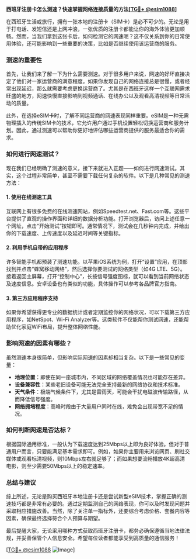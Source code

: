 **西班牙注册卡怎么测速？快速掌握网络连接质量的方法[[TG💪+ @esim1088](https://t.me/s/esim1088)]**

在西班牙生活或旅行，拥有一张本地的注册卡（SIM卡）是必不可少的。无论是用于打电话、发短信还是上网冲浪，一张优质的注册卡都能让你的海外体验更加顺畅。然而，当我们拿到这张卡后，如何检测它的网速呢？这不仅关系到你的日常使用体验，还可能影响到一些重要的决策，比如是否继续使用该运营商的服务。

### 测速的重要性

首先，让我们来了解一下为什么需要测速。对于很多用户来说，网速的好坏直接决定了他们对一家运营商的满意程度。如果你发现自己的网络连接总是很慢，或者经常出现延迟，那么就需要考虑更换运营商了。尤其是在西班牙这样一个互联网需求旺盛的地方，网速快慢直接影响到视频通话、在线办公以及观看高清视频等日常活动的质量。

此外，在选择eSIM卡时，了解不同运营商的网速表现同样重要。eSIM是一种无需物理插入的传统SIM卡的技术，它允许用户通过手机设置轻松切换运营商和服务计划。因此，通过测速可以帮助你更好地评估哪些运营商提供的服务最适合你的需求。

### 如何进行网速测试？

现在我们已经明确了测速的意义，接下来就进入正题——如何进行网速测试。其实，这个过程非常简单，甚至不需要下载任何复杂的软件。以下是几种常见的测速方法：

#### 1. 使用在线测速工具

互联网上有很多免费的在线测速网站，例如Speedtest.net、Fast.com等。这些平台提供了直观的操作界面和详细的数据分析功能。打开浏览器后，访问上述任意一个网址，点击“开始测试”按钮即可。通常情况下，测试会在几秒钟内完成，并给出你的下载速度、上传速度以及延迟时间等关键指标。

#### 2. 利用手机自带的应用程序

许多智能手机都预装了测速功能。以苹果iOS系统为例，打开“设置”应用，在顶部找到并点击“蜂窝移动网络”，然后选择你要测试的网络类型（如4G LTE、5G）。接着返回主屏幕，打开“控制中心”，长按信号强度图标，就可以看到当前网络状态及速度信息。安卓设备也有类似的功能，具体操作可以参考各品牌官方指南。

#### 3. 第三方应用程序支持

如果你希望获得更专业的数据统计或者定期监控你的网络状况，可以下载第三方应用程序，如NetSpot、Wi-Fi Analyzer等。这类软件不仅能帮你测试网速，还能帮助优化家庭WiFi布局，提升整体网络性能。

### 影响网速的因素有哪些？

虽然测速本身很简单，但影响实际网速的因素却相当复杂。以下是一些常见的变量：

- **地理位置**：即使在同一座城市内，不同区域的网络覆盖情况也可能存在差异。
- **设备兼容性**：某些老旧设备可能无法完全支持最新的网络协议和技术标准。
- **天气条件**：极端气候条件下，尤其是雷雨天，可能会干扰电磁波传输路径，从而降低信号强度。
- **网络拥堵程度**：高峰时段由于大量用户同时在线，难免会出现带宽不足的情况。

### 如何判断网速是否达标？

根据国际通用标准，一般认为下载速度达到25Mbps以上即为良好体验。但对于普通用户而言，只要能满足基本需求即可。例如，如果你主要用来浏览网页、刷社交媒体或观看标清视频，则10Mbps左右就足够了；而如果想要流畅播放4K超高清电影，则至少需要50Mbps以上的稳定速率。

### 总结与建议

综上所述，无论是购买西班牙本地注册卡还是尝试新型eSIM技术，掌握正确的测速技巧都是非常有必要的。通过定期监测自己的网络表现，你可以及时发现问题并采取相应措施改善。当然，除了关注单一指标外，还要综合考虑价格、套餐内容等因素，确保最终选择符合个人预算与期望。

最后提醒大家，无论采用哪种方式获取西班牙注册卡，都务必确保遵循当地法律法规，并妥善保管个人信息安全。希望每位读者都能享受到高质量的通信服务！

[[TG💪+ @esim1088](https://t.me/s/esim1088) ![Image](https://i.postimg.cc/4NQfJmqS/Snipaste-2025-05-13-00-14-12.png)]